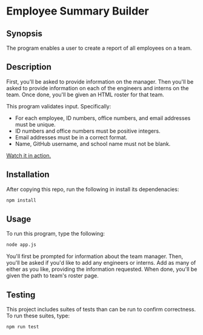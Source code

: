 # Employee Summary Builder

## Synopsis

The program enables a user to create a report of all employees on a team.

## Description

First, you'll be asked to provide information on the manager. Then you'll be asked to provide information on each of the engineers and interns on the team. Once done, you'll be given an HTML roster for that team.

This program validates input. Specifically:

* For each employee, ID numbers, office numbers, and email addresses must be unique.
* ID numbers and office numbers must be positive integers.
* Email addresses must be in a correct format.
* Name, GitHub username, and school name must not be blank.

[Watch it in action.](https://drive.google.com/file/d/1pNqjO14d4_NQ3DCc0DIycJkoI5roicMR/view)

## Installation

After copying this repo, run the following in install its dependenacies:

```sh
npm install
```

## Usage

To run this program, type the following:

```sh
node app.js
```

You'll first be prompted for information about the team manager. Then, you'll be asked if you'd like to add any engineers or interns. Add as many of either as you like, providing the information requested. When done, you'll be given the path to team's roster page.

## Testing

This project includes suites of tests than can be run to confirm correctness. To run these suites, type:

```sh
npm run test
```